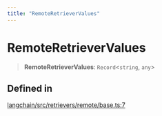 ```yaml
---
title: "RemoteRetrieverValues"
---
```


# RemoteRetrieverValues

> **RemoteRetrieverValues**: `Record`<`string`, `any`\>

## Defined in

[langchain/src/retrievers/remote/base.ts:7](https://github.com/hwchase17/langchainjs/blob/ddf2996/langchain/src/retrievers/remote/base.ts#L7)
